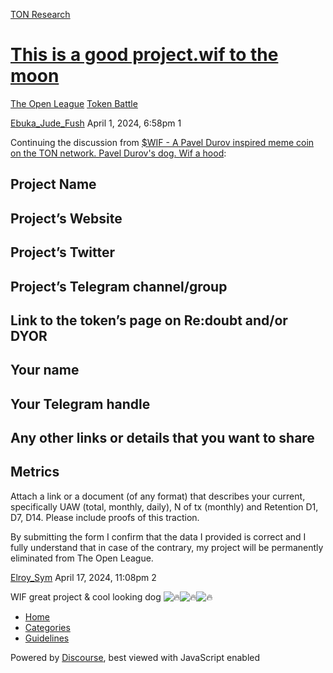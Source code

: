 [TON Research](/)

# [This is a good project.wif to the moon](/t/this-is-a-good-project-wif-to-the-moon/3358)

[The Open League](/c/the-open-league/token-leaderboard/57)  [Token Battle](/c/the-open-league/token-leaderboard/57) 

    

[Ebuka\_Jude\_Fush](https://tonresear.ch/u/Ebuka_Jude_Fush)  April 1, 2024, 6:58pm  1

Continuing the discussion from [$WIF - A Pavel Durov inspired meme coin on the TON network. Pavel Durov's dog. Wif a hood](https://tonresear.ch/t/wif-a-pavel-durov-inspired-meme-coin-on-the-ton-network-pavel-durovs-dog-wif-a-hood/2568):

## [](#project-name-1)Project Name

## [](#projects-website-2)Project’s Website

## [](#projects-twitter-3)Project’s Twitter

## [](#projects-telegram-channelgroup-4)Project’s Telegram channel/group

## [](#link-to-the-tokens-page-on-redoubt-andor-dyor-5)Link to the token’s page on Re:doubt and/or DYOR

## [](#your-name-6)Your name

## [](#your-telegram-handle-7)Your Telegram handle

## [](#any-other-links-or-details-that-you-want-to-share-8)Any other links or details that you want to share

## [](#metrics-9)Metrics

Attach a link or a document (of any format) that describes your current, specifically UAW (total, monthly, daily), N of tx (monthly) and Retention D1, D7, D14. Please include proofs of this traction.

By submitting the form I confirm that the data I provided is correct and I fully understand that in case of the contrary, my project will be permanently eliminated from The Open League.

 

[Elroy\_Sym](https://tonresear.ch/u/Elroy_Sym) April 17, 2024, 11:08pm  2

WIF great project & cool looking dog ![:fire:](https://tonresear.ch/images/emoji/twitter/fire.png?v=12 ":fire:")![:fire:](https://tonresear.ch/images/emoji/twitter/fire.png?v=12 ":fire:")![:fire:](https://tonresear.ch/images/emoji/twitter/fire.png?v=12 ":fire:")

 

*   [Home](/)
*   [Categories](/categories)
*   [Guidelines](/guidelines)

Powered by [Discourse](https://www.discourse.org), best viewed with JavaScript enabled